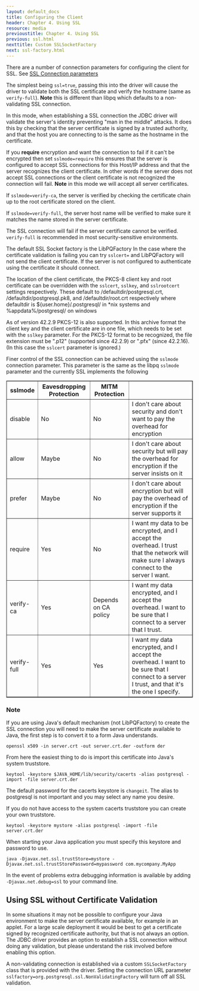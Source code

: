 ```yaml
---
layout: default_docs
title: Configuring the Client
header: Chapter 4. Using SSL
resource: media
previoustitle: Chapter 4. Using SSL
previous: ssl.html
nexttitle: Custom SSLSocketFactory
next: ssl-factory.html
---
```


There are a number of connection parameters for configuring the client for SSL. See [SSL Connection parameters](connect.html#ssl)

The simplest being `ssl=true`, passing this into the driver will cause the driver to validate both
the SSL certificate and verify the hostname (same as `verify-full`). **Note** this is different than
libpq which defaults to a non-validating SSL connection.

In this mode, when establishing a SSL connection the JDBC driver will validate the server's
identity preventing "man in the middle" attacks. It does this by checking that the server
certificate is signed by a trusted authority, and that the host you are connecting to is the
same as the hostname in the certificate.

If you **require** encryption and want the connection to fail if it can't be encrypted then set
`sslmode=require` this ensures that the server is configured to accept SSL connections for this
Host/IP address and that the server recognizes the client certificate. In other words if the server
does not accept SSL connections or the client certificate is not recognized the connection will fail.
**Note** in this mode we will accept all server certificates.

If `sslmode=verify-ca`, the server is verified by checking the certificate chain up to the root
certificate stored on the client.

If `sslmode=verify-full`, the server host name will be verified to make sure it matches the name
stored in the server certificate.

The SSL connection will fail if the server certificate cannot be verified. `verify-full` is recommended
in most security-sensitive environments.

The default SSL Socket factory is the LibPQFactory
In the case where the certificate validation is failing you can try `sslcert=` and LibPQFactory will
not send the client certificate. If the server is not configured to authenticate using the certificate
it should connect.

The location of the client certificate, the PKCS-8 client key and root certificate can be overridden with the
`sslcert`, `sslkey`, and `sslrootcert` settings respectively. These default to /defaultdir/postgresql.crt,
/defaultdir/postgresql.pk8, and /defaultdir/root.crt respectively where defaultdir is
${user.home}/.postgresql/ in *nix systems and %appdata%/postgresql/ on windows

As of version 42.2.9 PKCS-12 is also supported. In this archive format the client key and the client
certificate are in one file, which needs to be set with the `sslkey` parameter. For the PKCS-12 format
to be recognized, the file extension must be ".p12" (supported since 42.2.9) or ".pfx" (since 42.2.16).
(In this case the `sslcert` parameter is ignored.)

Finer control of the SSL connection can be achieved using the `sslmode` connection parameter.
This parameter is the same as the libpq `sslmode` parameter and the currently SSL implements the
following

<div class="tblBasic">
<table class="tblBasicWhite" border="1" summary="SSL Mode Descriptions" cellspacing="0" cellpadding="0">
<thead>
<tr>
  <th>sslmode</th><th>Eavesdropping Protection</th><th> MITM Protection</th><th/>
</tr>
</thead>
<tr>
  <td>disable</td><td>No</td><td>No</td><td>I don't care about security and don't want to pay the overhead for encryption</td>
</tr>
<tr>
  <td>allow</td><td>Maybe</td><td>No</td><td>I don't care about security but will pay the overhead for encryption if the server insists on it</td>
</tr>
<tr>
  <td>prefer</td><td>Maybe</td><td>No</td><td>I don't care about encryption but will pay the overhead of encryption if the server supports it</td>
</tr>
<tr>
  <td>require</td><td>Yes</td><td>No</td><td>I want my data to be encrypted, and I accept the overhead. I trust that the network will make sure I always connect to the server I want.</td>
</tr>
<tr>
  <td>verify-ca</td><td>Yes</td><td>Depends on CA policy</td><td>I want my data encrypted, and I accept the overhead. I want to be sure that I connect to a server that I trust.</td>
</tr>
<tr>
  <td>verify-full</td><td>Yes</td><td>Yes</td><td>I want my data encrypted, and I accept the overhead. I want to be sure that I connect to a server I trust, and that it's the one I specify.</td>
</tr>
</table>
</div>


### Note

If you are using Java's default mechanism (not LibPQFactory) to create the SSL connection you will
need to make the server certificate available to Java, the first step is to convert
it to a form Java understands.

`openssl x509 -in server.crt -out server.crt.der -outform der`

From here the easiest thing to do is import this certificate into Java's system
truststore.

`keytool -keystore $JAVA_HOME/lib/security/cacerts -alias postgresql -import -file server.crt.der`

The default password for the cacerts keystore is `changeit`. The alias to postgresql
is not important and you may select any name you desire.

If you do not have access to the system cacerts truststore you can create your
own truststore.

`keytool -keystore mystore -alias postgresql -import -file server.crt.der`

When starting your Java application you must specify this keystore and password
to use.

`java -Djavax.net.ssl.trustStore=mystore -Djavax.net.ssl.trustStorePassword=mypassword com.mycompany.MyApp`

In the event of problems extra debugging information is available by adding
`-Djavax.net.debug=ssl` to your command line.

<a name="nonvalidating"></a>
## Using SSL without Certificate Validation

In some situations it may not be possible to configure your Java environment to
make the server certificate available, for example in an applet.  For a large
scale deployment it would be best to get a certificate signed by recognized
certificate authority, but that is not always an option.  The JDBC driver provides
an option to establish a SSL connection without doing any validation, but please
understand the risk involved before enabling this option.

A non-validating connection is established via a custom `SSLSocketFactory` class that is provided
with the driver. Setting the connection URL parameter `sslfactory=org.postgresql.ssl.NonValidatingFactory`
will turn off all SSL validation.
